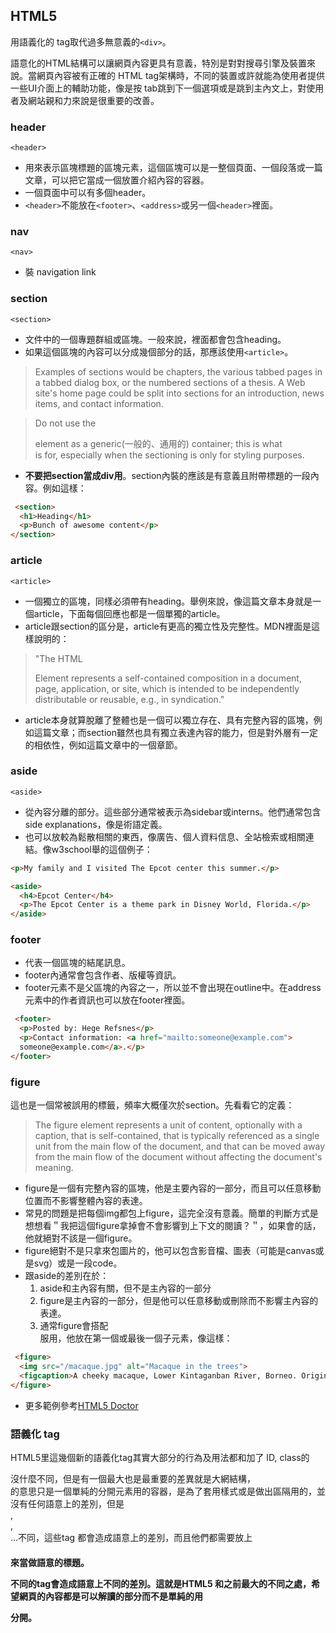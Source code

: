 ## HTML5 
用語義化的 tag取代過多無意義的`<div>`。

語意化的HTML結構可以讓網頁內容更具有意義，特別是對對搜尋引擎及裝置來說。當網頁內容被有正確的 HTML tag架構時，不同的裝置或許就能為使用者提供一些UI介面上的輔助功能，像是按 tab跳到下一個選項或是跳到主內文上，對使用者及網站親和力來說是很重要的改善。
### header
`<header>`
+ 用來表示區塊標題的區塊元素，這個區塊可以是一整個頁面、一個段落或一篇文章，可以把它當成一個放置介紹內容的容器。
+ 一個頁面中可以有多個header。
+ `<header>`不能放在`<footer>`、`<address>`或另一個`<header>`裡面。
### nav
`<nav> `
+ 裝 navigation link
### section
`<section>`
+ 文件中的一個專題群組或區塊。一般來說，裡面都會包含heading。
+ 如果這個區塊的內容可以分成幾個部分的話，那應該使用`<article>`。

>Examples of sections would be chapters, the various tabbed pages in a tabbed dialog box, or the numbered sections of a thesis. A Web site's home page could be split into sections for an introduction, news items, and contact information.

>Do not use the <section> element as a generic(一般的、通用的) container; this is what <div> is for, especially when the sectioning is only for styling purposes.

+ **不要把section當成div用**。section內裝的應該是有意義且附帶標題的一段內容。例如這樣：
```HTML
 <section>
  <h1>Heading</h1>
  <p>Bunch of awesome content</p>
</section>
```
### article
`<article>`

+ 一個獨立的區塊，同樣必須帶有heading。舉例來說，像這篇文章本身就是一個article，下面每個回應也都是一個單獨的article。
+ article跟section的區分是，article有更高的獨立性及完整性。MDN裡面是這樣說明的：

> "The HTML <article> Element represents a self-contained composition in a document, page, application, or site, which is intended to be independently distributable or reusable, e.g., in syndication."

+ article本身就算脫離了整體也是一個可以獨立存在、具有完整內容的區塊，例如這篇文章；而section雖然也具有獨立表達內容的能力，但是對外層有一定的相依性，例如這篇文章中的一個章節。

### aside

`<aside>`

+ 從內容分離的部分。這些部分通常被表示為sidebar或interns。他們通常包含side explanations，像是術語定義。
+ 也可以放較為鬆散相關的東西，像廣告、個人資料信息、全站檢索或相關連結。像w3school舉的這個例子：
```HTML
<p>My family and I visited The Epcot center this summer.</p>

<aside>
  <h4>Epcot Center</h4>
  <p>The Epcot Center is a theme park in Disney World, Florida.</p>
</aside>
```
### footer
+ 代表一個區塊的結尾訊息。
+ footer內通常會包含作者、版權等資訊。
+ footer元素不是父區塊的內容之一，所以並不會出現在outline中。在address元素中的作者資訊也可以放在footer裡面。
```HTML
 <footer>
  <p>Posted by: Hege Refsnes</p>
  <p>Contact information: <a href="mailto:someone@example.com">
  someone@example.com</a>.</p>
</footer>
```
### figure
這也是一個常被誤用的標籤，頻率大概僅次於section。先看看它的定義：
>The figure element represents a unit of content, optionally with a caption, that is self-contained, that is typically referenced as a single unit from the main flow of the document, and that can be moved away from the main flow of the document without affecting the document's meaning.

+ figure是一個有完整內容的區塊，他是主要內容的一部分，而且可以任意移動位置而不影響整體內容的表達。
+ 常見的問題是把每個img都包上figure，這完全沒有意義。簡單的判斷方式是想想看＂我把這個figure拿掉會不會影響到上下文的閱讀？＂，如果會的話，他就絕對不該是一個figure。
+ figure絕對不是只拿來包圖片的，他可以包含影音檔、圖表（可能是canvas或是svg）或是一段code。
+ 跟aside的差別在於：
  1. aside和主內容有關，但不是主內容的一部分
  2. figure是主內容的一部分，但是他可以任意移動或刪除而不影響主內容的表達。
  3. 通常figure會搭配<figcaption>服用，他放在第一個或最後一個子元素，像這樣：
```HTML
 <figure>
  <img src="/macaque.jpg" alt="Macaque in the trees">
  <figcaption>A cheeky macaque, Lower Kintaganban River, Borneo. Original by <a href="http://www.flickr.com/photos/rclark/">Richard Clark</a></figcaption>
</figure>
```
+ 更多範例參考[HTML5 Doctor](http://html5doctor.com/the-figure-figcaption-elements/)

### 語義化 tag
HTML5里這幾個新的語義化tag其實大部分的行為及用法都和加了 ID, class的<div>沒什麼不同，但是有一個最大也是最重要的差異就是大網結構，<div>的意思只是一個單純的分開元素用的容器，是為了套用樣式或是做出區隔用的，並沒有任何語意上的差別，但是 <section>, <article>, <nav>…不同，這些tag 都會造成語意上的差別，而且他們都需要放上<h1>來當做語意的標題。

不同的tag會造成語意上不同的差別。這就是HTML5 和之前最大的不同之處，希望網頁的內容都是可以解讀的部分而不是單純的用<div>分開。